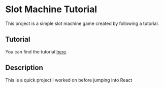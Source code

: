 # Slot Machine Tutorial

This project is a simple slot machine game created by following a tutorial.

## Tutorial

You can find the tutorial [here](https://www.youtube.com/watch?v=E3XxeE7NF30&t=1349s&ab_channel=TechWithTim).

## Description

This is a quick project I worked on before jumping into React
